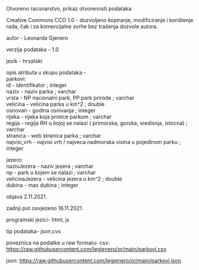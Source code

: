 Otvoreno racunarstvo, prikaz otvorenosti podataka

Creative Commons CCO 1.0 - dozvoljeno kopiranje, modificiranje i korištenje rada, čak i za komercijalne svrhe bez traženja dozvole autora.  

autor - Leonarda Gjenero  

verzija podataka - 1.0     

jezik - hrvatski  

opis atributa u skupu podataka -  
  parkovi:  
  id - identifikator ; integer  
  naziv - naziv parka ; varchar  
  vrsta - NP nacionalni park, PP park prirode ; varchar  
  velicina - velicina parka u km^2 ; double  
  osnovan - godina osnivanja ; integer  
  rijeka - rijeka koja protice parkom ; varchar  
  regija - regija RH u kojoj se nalazi ( primorska, gorska, sredisnja, istocna) ; varchar  
  stranica - web stranica parka ; varchar  
  najvisi_vrh - najvisi vrh / najveca nadmorska visina u pojedinom parku ; integer  
  
  jezero:  
  nazivJezera - naziv jezera ; varchar  
  np - park u kojem se nalazi ; varchar  
  velicinaJezera - velicina jezera u km^2 ; double  
  dubina - max dubina ; integer  
  
objava 2.11.2021.

zadnji put osvjezeno 16.11.2021.

programski jezici- html, js

tip podataka- json,cvs

poveznica na podatke u raw formatu-
  csv:
  https://raw.githubusercontent.com/legjenero/or/main/parkovi.csv

  json:
  https://raw.githubusercontent.com/legjenero/or/main/parkovi.json
